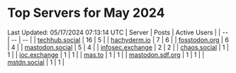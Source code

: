 # Top Servers for May 2024
Last Updated: 05/17/2024 07:13:14 UTC
| Server | Posts | Active Users |
| -- | -- | -- |
| [techhub.social](https://techhub.social/tags/PowerShell) | 16 | 5 |
| [hachyderm.io](https://hachyderm.io/tags/PowerShell) | 7 | 6 |
| [fosstodon.org](https://fosstodon.org/tags/PowerShell) | 6 | 4 |
| [mastodon.social](https://mastodon.social/tags/PowerShell) | 5 | 4 |
| [infosec.exchange](https://infosec.exchange/tags/PowerShell) | 2 | 2 |
| [chaos.social](https://chaos.social/tags/PowerShell) | 1 | 1 |
| [ioc.exchange](https://ioc.exchange/tags/PowerShell) | 1 | 1 |
| [mas.to](https://mas.to/tags/PowerShell) | 1 | 1 |
| [mastodon.sdf.org](https://mastodon.sdf.org/tags/PowerShell) | 1 | 1 |
| [mstdn.social](https://mstdn.social/tags/PowerShell) | 1 | 1 |
